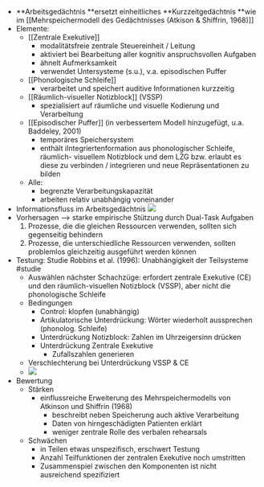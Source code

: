 - **Arbeitsgedächtnis **ersetzt einheitliches **Kurzzeitgedächtnis **wie im [[Mehrspeichermodell des Gedächtnisses (Atkison & Shiffrin, 1968)]] 
- Elemente:
    - [[Zentrale Exekutive]]
        - modalitätsfreie zentrale Steuereinheit / Leitung
        - aktiviert bei Bearbeitung aller kognitiv anspruchsvollen Aufgaben 
        - ähnelt Aufmerksamkeit
        - verwendet Untersysteme (s.u.), v.a. episodischen Puffer
    - [[Phonologische Schleife]]
        - verarbeitet und speichert auditive Informationen kurzzeitig
    - [[Räumlich-visueller Notizblock]] (VSSP)
        - spezialisiert auf räumliche und visuelle Kodierung und Verarbeitung
    - [[Episodischer Puffer]] (in verbessertem Modell hinzugefügt, u.a. Baddeley, 2001) 
        - temporäres Speichersystem
        - enthält iIntegriertenformation aus phonologischer Schleife, räumlich- visuellem Notizblock und dem LZG bzw. erlaubt es diese zu verbinden / integrieren und neue Repräsentationen zu bilden
    - Alle: 
        - begrenzte Verarbeitungskapazität 
        - arbeiten relativ unabhängig voneinander 
- Informationsfluss im Arbeitsgedächtnis ![](https://firebasestorage.googleapis.com/v0/b/firescript-577a2.appspot.com/o/imgs%2Fapp%2Fssoenksen%2F7fOVNkQQyd.png?alt=media&token=ce240035-57ed-4a63-8dfc-cd2e43fc3fe6)
- Vorhersagen --> starke empirische Stützung durch Dual-Task Aufgaben
    1. Prozesse, die die gleichen Ressourcen verwenden, sollten sich gegenseitig behindern 
    2. Prozesse, die unterschiedliche Ressourcen verwenden, sollten problemlos gleichzeitig ausgeführt werden können
- Testung: Studie Robbins et al. (1996): Unabhängigkeit der Teilsysteme #studie
    - Auswählen nächster Schachzüge: erfordert zentrale Exekutive (CE) und den räumlich-visuellen Notizblock (VSSP), aber nicht die phonologische Schleife
    - Bedingungen
        - Control: klopfen (unabhängig)
        - Artikulatorische Unterdrückung: Wörter wiederholt aussprechen (phonolog. Schleife)
        - Unterdrückung Notizblock: Zahlen im Uhrzeigersinn drücken
        - Unterdrückung Zentrale Exekutive 
            - Zufallszahlen generieren
    - Verschlechterung bei Unterdrückung VSSP & CE
    - ![](https://firebasestorage.googleapis.com/v0/b/firescript-577a2.appspot.com/o/imgs%2Fapp%2Fssoenksen%2FgbmhoTEzXp.png?alt=media&token=f3397c0a-aa2e-4dc2-b849-f174582d6b98)
- Bewertung
    - Stärken
        - einflussreiche Erweiterung des Mehrspeichermodells von Atkinson und Shiffrin (1968)
            - beschreibt neben Speicherung auch aktive Verarbeitung 
            - Daten von hirngeschädigten Patienten erklärt
            - weniger zentrale Rolle des verbalen rehearsals
    - Schwächen
        - in Teilen etwas unspezifisch, erschwert Testung
        - Anzahl Teilfunktionen der zentralen Exekutive noch umstritten 
        - Zusammenspiel zwischen den Komponenten ist nicht ausreichend spezifiziert
